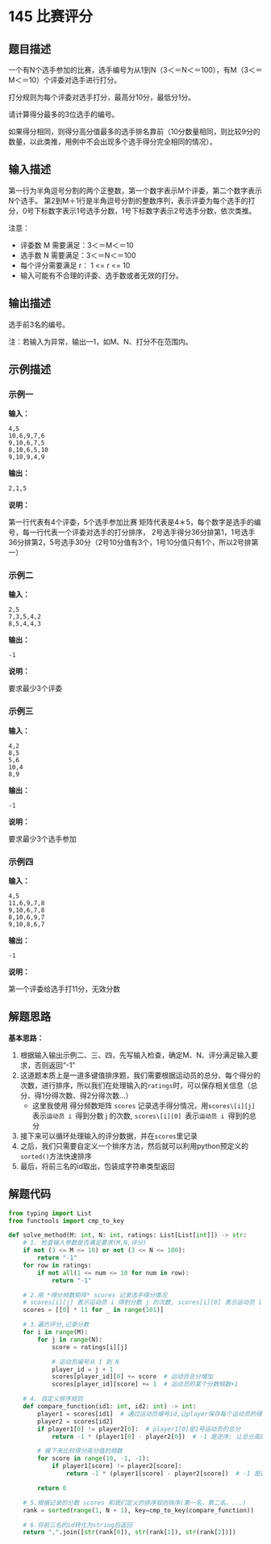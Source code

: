 # 145 比赛评分

## 题目描述

一个有N个选手参加的比赛，选手编号为从1到N（3＜＝N＜＝100），有M（3＜＝M＜＝10）个评委对选手进行打分。

打分规则为每个评委对选手打分，最高分10分，最低分1分。

请计算得分最多的3位选手的编号。

如果得分相同，则得分高分值最多的选手排名靠前（10分数量相同，则比较9分的数量，以此类推，用例中不会出现多个选手得分完全相同的情况）。



## 输入描述

第一行为半角逗号分割的两个正整数，第一个数字表示M个评委，第二个数字表示N个选手。
第2到M＋1行是半角逗号分割的整数序列，表示评委为每个选手的打分，0号下标数字表示1号选手分数，1号下标数字表示2号选手分数，依次类推。

注意：

- 评委数 M 需要满足：3＜＝M＜＝10
- 选手数 N 需要满足：3＜＝N＜＝100
- 每个评分需要满足 r： 1 <= r <= 10
- 输入可能有不合理的评委、选手数或者无效的打分。



## 输出描述

选手前3名的编号。

注：若输入为异常，输出—1，如M、N、打分不在范围内。



## 示例描述

### 示例一

**输入：**

```text
4,5
10,6,9,7,6
9,10,6,7,5
8,10,6,5,10
9,10,9,4,9
```

**输出：**

```bash
2,1,5
```



**说明：**  

第一行代表有4个评委，5个选手参加比赛
矩阵代表是4＊5，每个数字是选手的编号，每一行代表一个评委对选手的打分排序，
2号选手得分36分排第1，1号选手36分排第2，5号选手30分（2号10分值有3个，1号10分值只有1个，所以2号排第一）




### 示例二

**输入：**

```text
2,5
7,3,5,4,2
8,5,4,4,3
```

**输出：**

```text
-1
```

**说明：**  

要求最少3个评委






### 示例三

**输入：**

```text
4,2
8,5
5,6
10,4
8,9
```

**输出：**

```text
-1
```

**说明：**  

要求最少3个选手参加






### 示例四

**输入：**

```text
4,5
11,6,9,7,8
9,10,6,7,8
8,10,6,9,7
9,10,8,6,7
```

**输出：**

```text
-1
```

**说明：**  

第一个评委给选手打11分，无效分数




## 解题思路

**基本思路：** 

1. 根据输入输出示例二、三、四，先写输入检查，确定M、N、评分满足输入要求，否则返回“-1”
2. 这道题本质上是一道多键值排序题，我们需要根据运动员的总分、每个得分的次数，进行排序，所以我们在处理输入的`ratings`时，可以保存相关信息（总分、得1分得次数、得2分得次数...）
   - 这里我使用 得分频数矩阵 `scores` 记录选手得分情况，用`scores\[i][j]` 表示`运动员 i `得到分数 j 的次数, `scores\[i][0] `表示`运动员 i `得到的总分
3. 接下来可以循环处理输入的评分数据，并在`scores`里记录
4. 之后，我们只需要自定义一个排序方法，然后就可以利用python预定义的`sorted()`方法快速排序
5. 最后，将前三名的id取出，包装成字符串类型返回

## 解题代码

```python
from typing import List
from functools import cmp_to_key

def solve_method(M: int, N: int, ratings: List[List[int]]) -> str:
    # 1. 检查输入参数是否满足要求(M,N,评分)
    if not (3 <= M <= 10) or not (3 <= N <= 100):
        return "-1"
    for row in ratings:
        if not all(1 <= num <= 10 for num in row):
            return "-1"

    # 2.用 *得分频数矩阵* scores 记录选手得分情况
    # scores[i][j] 表示运动员 i 得到分数 j 的次数, scores[i][0] 表示运动员 i 得到的总分
    scores = [[0] * 11 for _ in range(101)]

    # 3.遍历评分,记录分数
    for i in range(M):
        for j in range(N):
            score = ratings[i][j]

            # 运动员编号从 1 到 N
            player_id = j + 1
            scores[player_id][0] += score  # 运动员总分增加
            scores[player_id][score] += 1  # 运动员的某个分数频数+1

    # 4. 自定义排序规则
    def compare_function(id1: int, id2: int) -> int:
        player1 = scores[id1]  # 通过运动员编号id,让player保存每个运动员的得分情况
        player2 = scores[id2]
        if player1[0] != player2[0]:  # player1[0]是1号运动员的总分
            return -1 * (player1[0] - player2[0])  # -1 是逆序; 让总分高的排前边

        # 接下来比较得分高分值的频数
        for score in range(10, -1, -1):
            if player1[score] != player2[score]:
                return -1 * (player1[score] - player2[score])  # -1 是逆序; 让得分高分值最多的选手排名靠前

        return 0

    # 5.根据记录的分数 scores 和我们定义的排序规则排序(第一名，第二名，...)
    rank = sorted(range(1, N + 1), key=cmp_to_key(compare_function))

    # 6.将前三名的id转化为string后返回
    return ",".join([str(rank[0]), str(rank[1]), str(rank[2])])
```